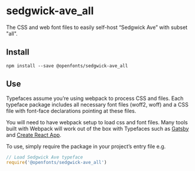 
# sedgwick-ave_all

The CSS and web font files to easily self-host “Sedgwick Ave” with subset "all".

## Install

`npm install --save @openfonts/sedgwick-ave_all`

## Use

Typefaces assume you’re using webpack to process CSS and files. Each typeface
package includes all necessary font files (woff2, woff) and a CSS file with
font-face declarations pointing at these files.

You will need to have webpack setup to load css and font files. Many tools built
with Webpack will work out of the box with Typefaces such as [Gatsby](https://github.com/gatsbyjs/gatsby)
and [Create React App](https://github.com/facebookincubator/create-react-app).

To use, simply require the package in your project’s entry file e.g.

```javascript
// Load Sedgwick Ave typeface
require('@openfonts/sedgwick-ave_all')
```
